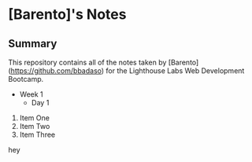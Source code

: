 # [Barento]'s Notes
## Summary 

This repository contains all of the notes taken by [Barento] (https://github.com/bbadaso) for the Lighthouse Labs Web Development Bootcamp.

* Week 1
  * Day 1

1. Item One 
2. Item Two
3. Item Three


hey